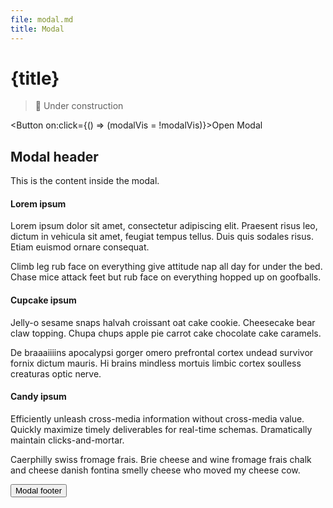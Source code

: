 ```yaml
---
file: modal.md
title: Modal
---
```


<script>
    import {Button, Modal} from '$lib'

    let modalVis
</script>

# {title}

> 🚧 Under construction

<Button on:click={() => (modalVis = !modalVis)}>Open Modal</Button>
<Modal bind:open={modalVis} size="md">

<h2 slot="header">Modal header</h2>
<div slot="body" class="content">
<p>This is the content inside the modal.</p>
<h4>Lorem ipsum</h4>
<p> Lorem ipsum dolor sit amet, consectetur adipiscing elit. Praesent risus leo,
dictum in vehicula sit amet, feugiat tempus tellus. Duis quis sodales risus.
Etiam euismod ornare consequat.
</p>
<p> Climb leg rub face on everything give attitude nap all day for under the
bed. Chase mice attack feet but rub face on everything hopped up on goofballs.
</p>
<h4>Cupcake ipsum</h4>
<p> Jelly-o sesame snaps halvah croissant oat cake cookie. Cheesecake bear claw
topping. Chupa chups apple pie carrot cake chocolate cake caramels.
</p>
<p> De braaaiiiins apocalypsi gorger omero prefrontal cortex undead survivor
fornix dictum mauris. Hi brains mindless mortuis limbic cortex soulless
creaturas optic nerve.
</p>
<h4>Candy ipsum</h4>
<p> Efficiently unleash cross-media information without cross-media value.
Quickly maximize timely deliverables for real-time schemas. Dramatically
maintain clicks-and-mortar.
</p>
<p> Caerphilly swiss fromage frais. Brie cheese and wine fromage frais chalk and
cheese danish fontina smelly cheese who moved my cheese cow.
</p>
</div>
<p slot="footer"><Button variant="primary">Modal footer</Button></p>
</Modal>

